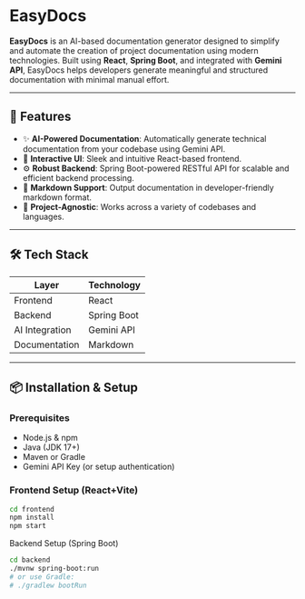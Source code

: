 # EasyDocs

**EasyDocs** is an AI-based documentation generator designed to simplify and automate the creation of project documentation using modern technologies. Built using **React**, **Spring Boot**, and integrated with **Gemini API**, EasyDocs helps developers generate meaningful and structured documentation with minimal manual effort.

---

## 🚀 Features

- ✨ **AI-Powered Documentation**: Automatically generate technical documentation from your codebase using Gemini API.
- 📘 **Interactive UI**: Sleek and intuitive React-based frontend.
- ⚙️ **Robust Backend**: Spring Boot-powered RESTful API for scalable and efficient backend processing.
- 📄 **Markdown Support**: Output documentation in developer-friendly markdown format.
- 📁 **Project-Agnostic**: Works across a variety of codebases and languages.

---

## 🛠️ Tech Stack

| Layer         | Technology           |
|---------------|----------------------|
| Frontend      | React                |
| Backend       | Spring Boot          |
| AI Integration| Gemini API           |
| Documentation | Markdown             |

---

## 📦 Installation & Setup

### Prerequisites

- Node.js & npm
- Java (JDK 17+)
- Maven or Gradle
- Gemini API Key (or setup authentication)

### Frontend Setup (React+Vite)
```bash
cd frontend
npm install
npm start
```

Backend Setup (Spring Boot)

```bash
cd backend
./mvnw spring-boot:run
# or use Gradle:
# ./gradlew bootRun
